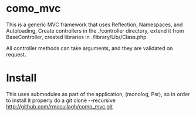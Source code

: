como_mvc
========

This is a generic MVC framework that uses Reflection, Namespaces, and Autoloading, Create controllers
in the ./controller directory,  extend it from BaseController, created libraries in ./library/Lib/<namespace>/Class.php

All controller methods can take arguments,  and they are validated on request.

Install
=======

This uses submodules as part of the application,  (monolog, Psr), so in order to install it properly
do a git clone --recursive http://github.com/rmccullagh/como_mvc.git


